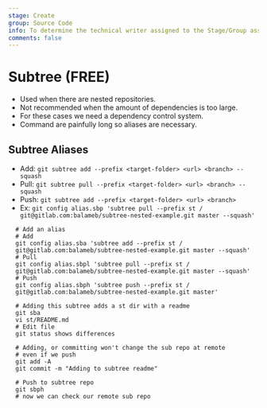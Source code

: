 ```yaml
---
stage: Create
group: Source Code
info: To determine the technical writer assigned to the Stage/Group associated with this page, see https://about.gitlab.com/handbook/product/ux/technical-writing/#assignments
comments: false
---
```


# Subtree **(FREE)**

- Used when there are nested repositories.
- Not recommended when the amount of dependencies is too large.
- For these cases we need a dependency control system.
- Command are painfully long so aliases are necessary.

## Subtree Aliases

- Add: `git subtree add --prefix <target-folder> <url> <branch> --squash`
- Pull: `git subtree pull --prefix <target-folder> <url> <branch> --squash`
- Push: `git subtree add --prefix <target-folder> <url> <branch>`
- Ex: `git config alias.sbp 'subtree pull --prefix st /
  git@gitlab.com:balameb/subtree-nested-example.git master --squash'`

```shell
  # Add an alias
  # Add
  git config alias.sba 'subtree add --prefix st /
  git@gitlab.com:balameb/subtree-nested-example.git master --squash'
  # Pull
  git config alias.sbpl 'subtree pull --prefix st /
  git@gitlab.com:balameb/subtree-nested-example.git master --squash'
  # Push
  git config alias.sbph 'subtree push --prefix st /
  git@gitlab.com:balameb/subtree-nested-example.git master'

  # Adding this subtree adds a st dir with a readme
  git sba
  vi st/README.md
  # Edit file
  git status shows differences

```

```shell
  # Adding, or committing won't change the sub repo at remote
  # even if we push
  git add -A
  git commit -m "Adding to subtree readme"

  # Push to subtree repo
  git sbph
  # now we can check our remote sub repo
```
